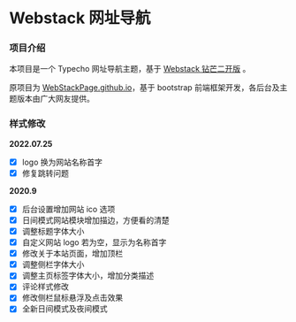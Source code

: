# Webstack 网址导航

### 项目介绍

本项目是一个 Typecho 网址导航主题，基于 [Webstack 钻芒二开版](https://www.zmki.cn/5366.html) 。

原项目为 [WebStackPage.github.io](https://github.com/WebStackPage/WebStackPage.github.io)，基于 bootstrap 前端框架开发，各后台及主题版本由广大网友提供。

### 样式修改

**2022.07.25**

- [x] logo 换为网站名称首字
- [x] 修复跳转问题

**2020.9**

- [x] 后台设置增加网站 ico 选项
- [x] 日间模式网站模块增加描边，方便看的清楚
- [x] 调整标题字体大小
- [x] 自定义网站 logo 若为空，显示为名称首字
- [x] 修改关于本站页面，增加顶栏
- [x] 调整侧栏字体大小
- [x] 调整主页标签字体大小，增加分类描述
- [x] 评论样式修改
- [x] 修改侧栏鼠标悬浮及点击效果
- [x] 全新日间模式及夜间模式
